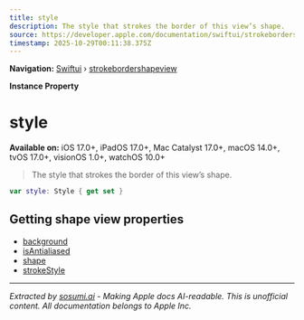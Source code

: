 ```yaml
---
title: style
description: The style that strokes the border of this view’s shape.
source: https://developer.apple.com/documentation/swiftui/strokebordershapeview/style
timestamp: 2025-10-29T00:11:38.375Z
---
```


**Navigation:** [Swiftui](/documentation/swiftui) › [strokebordershapeview](/documentation/swiftui/strokebordershapeview)

**Instance Property**

# style

**Available on:** iOS 17.0+, iPadOS 17.0+, Mac Catalyst 17.0+, macOS 14.0+, tvOS 17.0+, visionOS 1.0+, watchOS 10.0+

> The style that strokes the border of this view’s shape.

```swift
var style: Style { get set }
```

## Getting shape view properties

- [background](/documentation/swiftui/strokebordershapeview/background)
- [isAntialiased](/documentation/swiftui/strokebordershapeview/isantialiased)
- [shape](/documentation/swiftui/strokebordershapeview/shape)
- [strokeStyle](/documentation/swiftui/strokebordershapeview/strokestyle)

---

*Extracted by [sosumi.ai](https://sosumi.ai) - Making Apple docs AI-readable.*
*This is unofficial content. All documentation belongs to Apple Inc.*
